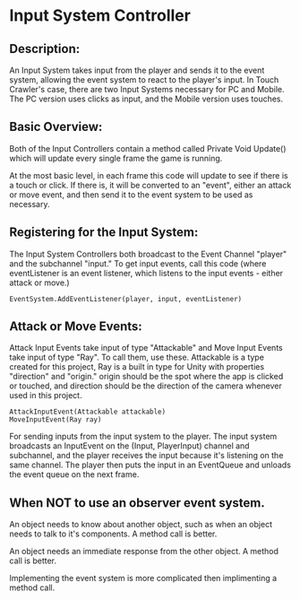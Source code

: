 # Input System Controller

## Description:

An Input System takes input from the player and sends it to the event system, allowing the event system to react to the player's input. In Touch Crawler's case, there are two Input Systems necessary for PC and Mobile. The PC version uses clicks as input, and the Mobile version uses touches.

## Basic Overview:

Both of the Input Controllers contain a method called Private Void Update() which will update every single frame the game is running.

At the most basic level, in each frame this code will update to see if there is a touch or click. If there is, it will be converted to an "event", either an attack or move event, and then send it to the event system to be used as necessary.

## Registering for the Input System:

The Input System Controllers both broadcast to the Event Channel "player" and the subchannel "input." To get input events, call this code (where eventListener is an event listener, which listens to the input events - either attack or move.)

    EventSystem.AddEventListener(player, input, eventListener)

## Attack or Move Events:

Attack Input Events take input of type "Attackable" and Move Input Events take input of type "Ray". To call them, use these. Attackable is a type created for this project, Ray is a built in type for Unity with properties "direction" and "origin." origin should be the spot where the app is clicked or touched, and direction should be the direction of the camera whenever used in this project.

    AttackInputEvent(Attackable attackable)
    MoveInputEvent(Ray ray)
For sending inputs from the input system to the player. The input system broadcasts an InputEvent on the (Input, PlayerInput) channel and subchannel, and the player receives the input because it's listening on the same channel. The player then puts the input in an EventQueue and unloads the event queue on the next frame.

## When NOT to use an observer event system.

An object needs to know about another object, such as when an object needs to talk to it's components. A method call is better.

An object needs an immediate response from the other object. A method call is better.

Implementing the event system is more complicated then implimenting a method call.